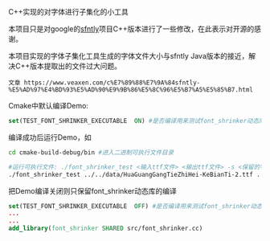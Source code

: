 C++实现的对字体进行子集化的小工具

本项目只是对google的[sfntly](https://github.com/googlei18n/sfntly)项目C++版本进行了一些修改，在此表示对开源的感谢。

本项目实现的字体子集化工具生成的字体文件大小与sfntly Java版本的接近，解决C++版本提取出的文件过大问题。

`文章 https://www.veaxen.com/c%E7%89%88%E7%9A%84sfntly-%E5%AD%97%E4%BD%93%E5%AD%90%E9%9B%86%E5%8C%96%E5%B7%A5%E5%85%B7.html`

Cmake中默认编译Demo: 
```cmake
set(TEST_FONT_SHRINKER_EXECUTABLE  ON) #是否编译用来测试font_shrinker动态库接口的二进制可执行文件，对应src/test/font_shrinker_test_main.cc中的main函数
```
编译成功后运行Demo，如
```bash
cd cmake-build-debug/bin #进入二进制可执行文件目录

#运行可执行文件: ./font_shrinker_test <输入ttf文件> <输出ttf文件> -s <保留的字符合集>
./font_shrinker_test ../../data/HuaGuangGangTieZhiHei-KeBianTi-2.ttf ../../data/shrinker.ttf -s 老六
```

把Demo编译关闭则只保留font_shrinker动态库的编译
```cmake
set(TEST_FONT_SHRINKER_EXECUTABLE  OFF) #是否编译用来测试font_shrinker动态库接口的二进制可执行文件，对应src/test/font_shrinker_test_main.cc中的main函数
...
...
add_library(font_shrinker SHARED src/font_shrinker.cc)
```